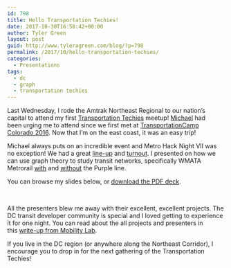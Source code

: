 ```yaml
---
id: 798
title: Hello Transportation Techies!
date: 2017-10-30T16:58:42+00:00
author: Tyler Green
layout: post
guid: http://www.tyleragreen.com/blog/?p=798
permalink: /2017/10/hello-transportation-techies/
categories:
  - Presentations
tags:
  - dc
  - graph
  - transportation techies
---
```

Last Wednesday, I rode the Amtrak Northeast Regional to our nation&#8217;s capital to attend my first <a href="https://www.meetup.com/Transportation-Techies/" target="_blank">Transportation Techies</a> meetup! <a href="http://mvjantzen.com/" target="_blank">Michael</a> had been urging me to attend since we first met at <a href="http://www.tyleragreen.com/blog/2016/05/next-stop-transitland-a-transportationcamp-colorado-presentation/" target="_blank">TransportationCamp Colorado 2016</a>. Now that I&#8217;m on the east coast, it was an easy trip!

Michael always puts on an incredible event and Metro Hack Night VII was no exception! We had a great <a href="http://mvjantzen.com/meetup/metrohacknight7.html" target="_blank">line-up</a> and <a href="https://www.flickr.com/photos/mvjantzen/37248206144/" target="_blank">turnout</a>. I presented on how we can use graph theory to study transit networks, specifically WMATA Metrorail <a href="https://gtfs-graph.herokuapp.com/rank/dcp/" target="_blank">with</a> and <a href="https://gtfs-graph.herokuapp.com/rank/dc/" target="_blank">without</a> the Purple line.

You can browse my slides below, or <a href="http://www.tyleragreen.com/blog_files/2017-10-transit-techies/gtfs-graph_TylerGreen.pdf" target="_blank">download the PDF deck</a>.

<div class="pdfemb-viewer" data-pdf-url="http://www.tyleragreen.com/blog_files/2017-10-transit-techies/gtfs-graph_TylerGreen.pdf" style="" data-width="max" data-height="max"  data-toolbar="bottom" data-toolbar-fixed="off">
</div>

&nbsp;

All the presenters blew me away with their excellent, excellent projects. The DC transit developer community is special and I loved getting to experience it for one night. You can read about the all projects and presenters in this <a href="https://mobilitylab.org/2017/10/27/techies-better-ways-figure-catch-metro-train/" target="_blank">write-up from Mobility Lab</a>.

If you live in the DC region (or anywhere along the Northeast Corridor), I encourage you to drop in for the next gathering of the Transportation Techies!